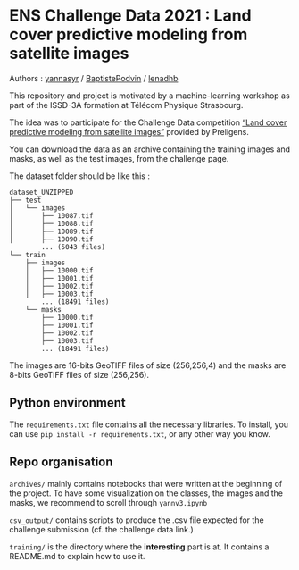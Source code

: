 # ENS Challenge Data 2021 : Land cover predictive modeling from satellite images

Authors : [yannasyr](https://github.com/yannasyr) / [BaptistePodvin](https://github.com/BaptistePodvin) / [lenadhb](https://github.com/lenadhb)

This repository and project is motivated by a machine-learning workshop as part of the ISSD-3A formation at Télécom Physique Strasbourg. 

The idea was to participate for the Challenge Data competition [“Land cover predictive modeling from satellite images”](https://challengedata.ens.fr/challenges/48) provided by Preligens.

You can download the data as an archive containing the training images and masks, as well as the test images, from the challenge page.

The dataset folder should be like this :
```
dataset_UNZIPPED
├── test
│   └── images
│       ├── 10087.tif
│       ├── 10088.tif
│       ├── 10089.tif
│       ├── 10090.tif
        ... (5043 files)
└── train
    ├── images
    │   ├── 10000.tif
    │   ├── 10001.tif
    │   ├── 10002.tif
    │   ├── 10003.tif
        ... (18491 files)
    └── masks
        ├── 10000.tif
        ├── 10001.tif
        ├── 10002.tif
        ├── 10003.tif
        ... (18491 files)
```
The images are 16-bits GeoTIFF files of size (256,256,4) and the masks are 8-bits GeoTIFF files of size (256,256).

## Python environment

The `requirements.txt` file contains all the necessary libraries. To install, you can use `pip install -r requirements.txt`, or any other way you know. 

## Repo organisation

`archives/` mainly contains notebooks that were written at the beginning of the project. To have some visualization on the classes, the images and the masks, we recommend to scroll through `yannv3.ipynb`

`csv_output/` contains scripts to produce the .csv file expected for the challenge submission (cf. the challenge data link.)

`training/` is the directory where the **interesting** part is at. It contains a README.md to explain how to use it. 

